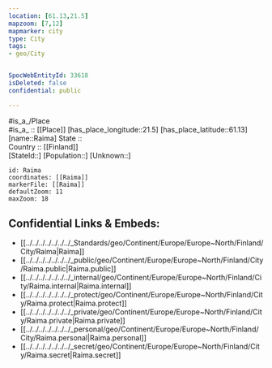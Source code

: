 ```yaml
---
location: [61.13,21.5] 
mapzoom: [7,12] 
mapmarker: city 
type: City
tags:
- geo/City


SpocWebEntityId: 33618
isDeleted: false
confidential: public

---
```

#is_a_/Place  
#is_a_ :: [[Place]] 
[has_place_longitude::21.5] 
[has_place_latitude::61.13] 
[name::Raima] 
State ::  
Country :: [[Finland]]  
[StateId::] 
[Population::] 
[Unknown::] 


```leaflet
id: Raima
coordinates: [[Raima]] 
markerFile: [[Raima]] 
defaultZoom: 11 
maxZoom: 18
```


## Confidential Links & Embeds: 
- [[../../../../../../../_Standards/geo/Continent/Europe/Europe~North/Finland/City/Raima|Raima]] 
- [[../../../../../../../_public/geo/Continent/Europe/Europe~North/Finland/City/Raima.public|Raima.public]] 
- [[../../../../../../../_internal/geo/Continent/Europe/Europe~North/Finland/City/Raima.internal|Raima.internal]] 
- [[../../../../../../../_protect/geo/Continent/Europe/Europe~North/Finland/City/Raima.protect|Raima.protect]] 
- [[../../../../../../../_private/geo/Continent/Europe/Europe~North/Finland/City/Raima.private|Raima.private]] 
- [[../../../../../../../_personal/geo/Continent/Europe/Europe~North/Finland/City/Raima.personal|Raima.personal]] 
- [[../../../../../../../_secret/geo/Continent/Europe/Europe~North/Finland/City/Raima.secret|Raima.secret]] 
